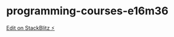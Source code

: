 # programming-courses-e16m36

[Edit on StackBlitz ⚡️](https://stackblitz.com/edit/programming-courses-e16m36)